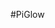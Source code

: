 <!--
---
name: PiGlow
manufacturer: Pimoroni
url: https://github.com/pimoroni/piglow
github: https://github.com/pimoroni/piglow
buy: http://shop.pimoroni.com/products/piglow
description: Simplemente 18 LEDs colocados en un diseño espiral controlables en Python.
pincount: 26
pin:
  '3':
    mode: i2c
  '5':
    mode: i2c
-->
#PiGlow
